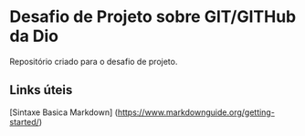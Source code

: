 # Desafio de Projeto sobre GIT/GITHub da Dio 
Repositório criado para o desafio de projeto.

## Links úteis
[Sintaxe Basica Markdown] (https://www.markdownguide.org/getting-started/)
